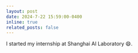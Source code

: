 ```yaml
---
layout: post
date: 2024-7-22 15:59:00-0400
inline: true
related_posts: false
---
```


I started my internship at Shanghai AI Laboratory :smile:.

